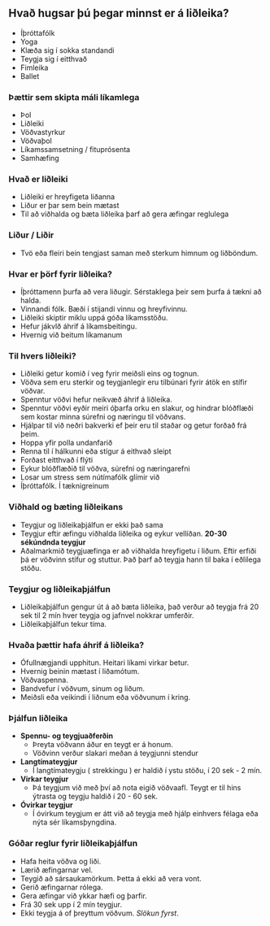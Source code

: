## Hvað hugsar þú þegar minnst er á liðleika?  
* Íþróttafólk
* Yoga
* Klæða sig í sokka standandi
* Teygja sig í eitthvað
* Fimleika
* Ballet

### Þættir sem skipta máli líkamlega  
* Þol
* Liðleiki
* Vöðvastyrkur
* Vöðvaþol
* Líkamssamsetning / fituprósenta
* Samhæfing

### Hvað er liðleiki  
* Liðleiki er hreyfigeta liðanna
* Liður er þar sem bein mætast
* Til að viðhalda og bæta liðleika þarf að gera æfingar reglulega

### Liður / Liðir  
* Tvö eða fleiri bein tengjast saman með sterkum himnum og liðböndum.

### Hvar er þörf fyrir liðleika?  
* Íþróttamenn þurfa að vera liðugir. Sérstaklega þeir sem þurfa á tækni að halda.
* Vinnandi fólk. Bæði í stijandi vinnu og hreyfivinnu.
* Liðleiki skiptir miklu uppá góða líkamsstöðu.
* Hefur jákvlð áhrif á líkamsbeitingu.
* Hvernig við beitum líkamanum

### Til hvers liðleiki?  
* Liðleiki getur komið í veg fyrir meiðsli eins og tognun.
* Vöðva sem eru sterkir og teygjanlegir eru tilbúnari fyrir átök en stífir vöðvar.
* Spenntur vöðvi hefur neikvæð áhrif á liðleika.
* Spenntur vöðvi eyðir meiri óþarfa orku en slakur, og hindrar blóðflæði sem kostar minna súrefni og næringu til vöðvans.
* Hjálpar til við neðri bakverki ef þeir eru til staðar og getur forðað frá þeim.
* Hoppa yfir polla undanfarið
* Renna til í hálkunni eða stígur á eithvað sleipt
* Forðast eitthvað í flýti
* Eykur blóðflæðið til vöðva, súrefni og næringarefni
* Losar um stress sem nútímafólk glímir við
* Íþróttafólk. Í tæknigreinum

### Viðhald og bæting liðleikans  
* Teygjur og liðleikaþjálfun er ekki það sama
* Teygjur eftir æfingu viðhalda liðleika og eykur vellíðan. __20-30 sékúndnda teygjur__
* Aðalmarkmið teygjuæfinga er að viðhalda hreyfigetu í liðum. Eftir erfiði þá er vöðvinn stífur og stuttur. Það þarf að teygja hann til baka í eðlilega stöðu.

### Teygjur og liðleikaþjálfun  
* Liðleikaþjálfun gengur út á að bæta liðleika, það verður að teygja frá 20 sek til 2 mín hver teygja og jafnvel nokkrar umferðir.
* Liðleikaþjálfun tekur tíma.

### Hvaða þættir hafa áhrif á liðleika?  
* Ófullnægjandi upphitun. Heitari líkami virkar betur.
* Hvernig beinin mætast í liðamótum.
* Vöðvaspenna.
* Bandvefur í vöðvum, sinum og liðum.
* Meiðsli eða veikindi í liðnum eða vöðvunum í kring.

### Þjálfun liðleika  
* **Spennu- og teygjuaðferðin**
    * Þreyta vöðvann áður en teygt er á honum.
    * Vöðvinn verður slakari meðan á teygjunni stendur
* **Langtímateygjur**
    * Í langtímateygju ( strekkingu ) er haldið í ystu stöðu, í 20 sek - 2 mín.
* **Virkar teygjur**
    * Þá teygjum við með því að nota eigið vöðvaafl. Teygt er til hins ýtrasta og teygju haldið í 20 - 60 sek.
* **Óvirkar teygjur**
    * Í óvirkum teygjum er átt við að teygja með hjálp einhvers félaga eða nýta sér líkamsþyngdina.

### Góðar reglur fyrir liðleikaþjálfun  
* Hafa heita vöðva og liði.
* Lærið æfingarnar vel.
* Teygið að sársaukamörkum. Þetta á ekki að vera vont.
* Gerið æfingarnar rólega.
* Gera æfingar við ykkar hæfi og þarfir.
* Frá 30 sek upp í 2 mín teygjur.
* Ekki teygja á of þreyttum vöðvum. *Slökun fyrst*.